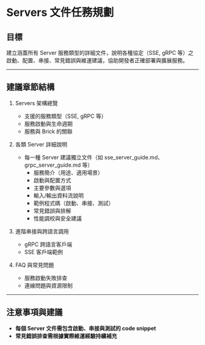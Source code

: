 # Servers 文件任務規劃

## 目標
建立涵蓋所有 Server 服務類型的詳細文件，說明各種協定（SSE, gRPC 等）之啟動、配置、串接、常見錯誤與維運建議，協助開發者正確部署與擴展服務。

---

## 建議章節結構

1. Servers 架構總覽
   - 支援的服務類型（SSE, gRPC 等）
   - 服務啟動與生命週期
   - 服務與 Brick 的關聯

2. 各類 Server 詳細說明
   - 每一種 Server 建議獨立文件（如 sse_server_guide.md、grpc_server_guide.md 等）
     - 服務簡介（用途、適用場景）
     - 啟動與配置方式
     - 主要參數與選項
     - 輸入/輸出資料流說明
     - 範例程式碼（啟動、串接、測試）
     - 常見錯誤與排解
     - 性能調校與安全建議

3. 進階串接與跨語言調用
   - gRPC 跨語言客戶端
   - SSE 客戶端範例

4. FAQ 與常見問題
   - 服務啟動失敗排查
   - 連線問題與資源限制

---

## 注意事項與建議

- **每個 Server 文件需包含啟動、串接與測試的 code snippet**
- **常見錯誤排查需根據實際維運經驗持續補充**